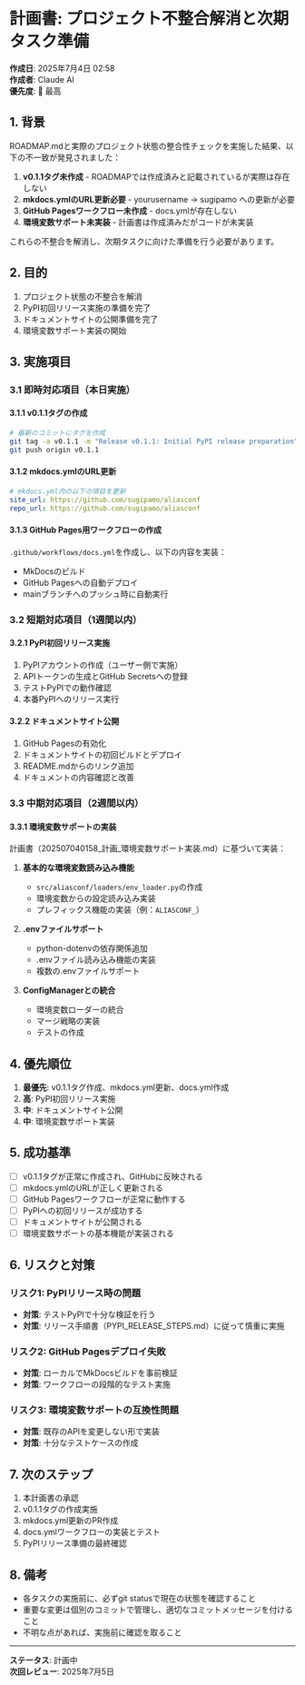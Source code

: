 # 計画書: プロジェクト不整合解消と次期タスク準備

**作成日**: 2025年7月4日 02:58  
**作成者**: Claude AI  
**優先度**: 🚨 最高

## 1. 背景

ROADMAP.mdと実際のプロジェクト状態の整合性チェックを実施した結果、以下の不一致が発見されました：

1. **v0.1.1タグ未作成** - ROADMAPでは作成済みと記載されているが実際は存在しない
2. **mkdocs.ymlのURL更新必要** - yourusername → sugipamo への更新が必要
3. **GitHub Pagesワークフロー未作成** - docs.ymlが存在しない
4. **環境変数サポート未実装** - 計画書は作成済みだがコードが未実装

これらの不整合を解消し、次期タスクに向けた準備を行う必要があります。

## 2. 目的

1. プロジェクト状態の不整合を解消
2. PyPI初回リリース実施の準備を完了
3. ドキュメントサイトの公開準備を完了
4. 環境変数サポート実装の開始

## 3. 実施項目

### 3.1 即時対応項目（本日実施）

#### 3.1.1 v0.1.1タグの作成
```bash
# 最新のコミットにタグを作成
git tag -a v0.1.1 -m "Release v0.1.1: Initial PyPI release preparation"
git push origin v0.1.1
```

#### 3.1.2 mkdocs.ymlのURL更新
```yaml
# mkdocs.yml内の以下の項目を更新
site_url: https://github.com/sugipamo/aliasconf
repo_url: https://github.com/sugipamo/aliasconf
```

#### 3.1.3 GitHub Pages用ワークフローの作成
`.github/workflows/docs.yml`を作成し、以下の内容を実装：
- MkDocsのビルド
- GitHub Pagesへの自動デプロイ
- mainブランチへのプッシュ時に自動実行

### 3.2 短期対応項目（1週間以内）

#### 3.2.1 PyPI初回リリース実施
1. PyPIアカウントの作成（ユーザー側で実施）
2. APIトークンの生成とGitHub Secretsへの登録
3. テストPyPIでの動作確認
4. 本番PyPIへのリリース実行

#### 3.2.2 ドキュメントサイト公開
1. GitHub Pagesの有効化
2. ドキュメントサイトの初回ビルドとデプロイ
3. README.mdからのリンク追加
4. ドキュメントの内容確認と改善

### 3.3 中期対応項目（2週間以内）

#### 3.3.1 環境変数サポートの実装
計画書（202507040158_計画_環境変数サポート実装.md）に基づいて実装：

1. **基本的な環境変数読み込み機能**
   - `src/aliasconf/loaders/env_loader.py`の作成
   - 環境変数からの設定読み込み実装
   - プレフィックス機能の実装（例：`ALIASCONF_`）

2. **.envファイルサポート**
   - python-dotenvの依存関係追加
   - .envファイル読み込み機能の実装
   - 複数の.envファイルサポート

3. **ConfigManagerとの統合**
   - 環境変数ローダーの統合
   - マージ戦略の実装
   - テストの作成

## 4. 優先順位

1. **最優先**: v0.1.1タグ作成、mkdocs.yml更新、docs.yml作成
2. **高**: PyPI初回リリース実施
3. **中**: ドキュメントサイト公開
4. **中**: 環境変数サポート実装

## 5. 成功基準

- [ ] v0.1.1タグが正常に作成され、GitHubに反映される
- [ ] mkdocs.ymlのURLが正しく更新される
- [ ] GitHub Pagesワークフローが正常に動作する
- [ ] PyPIへの初回リリースが成功する
- [ ] ドキュメントサイトが公開される
- [ ] 環境変数サポートの基本機能が実装される

## 6. リスクと対策

### リスク1: PyPIリリース時の問題
- **対策**: テストPyPIで十分な検証を行う
- **対策**: リリース手順書（PYPI_RELEASE_STEPS.md）に従って慎重に実施

### リスク2: GitHub Pagesデプロイ失敗
- **対策**: ローカルでMkDocsビルドを事前検証
- **対策**: ワークフローの段階的なテスト実施

### リスク3: 環境変数サポートの互換性問題
- **対策**: 既存のAPIを変更しない形で実装
- **対策**: 十分なテストケースの作成

## 7. 次のステップ

1. 本計画書の承認
2. v0.1.1タグの作成実施
3. mkdocs.yml更新のPR作成
4. docs.ymlワークフローの実装とテスト
5. PyPIリリース準備の最終確認

## 8. 備考

- 各タスクの実施前に、必ずgit statusで現在の状態を確認すること
- 重要な変更は個別のコミットで管理し、適切なコミットメッセージを付けること
- 不明な点があれば、実施前に確認を取ること

---

**ステータス**: 計画中  
**次回レビュー**: 2025年7月5日